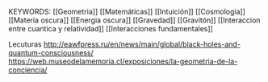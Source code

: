 

KEYWORDS:
[[Geometria]]
[[Matemáticas]]
[[Intuición]]
[[Cosmologia]] 
[[Materia oscura]] 
[[Energia oscura]]
[[Gravedad]]
[[Gravitón]]
[[Interaccion entre cuantica y relatividad]]
[[Interacciones fundamentales]]




Lecuturas
http://eawfpress.ru/en/news/main/global/black-holes-and-quantum-consciousness/
https://web.museodelamemoria.cl/exposiciones/la-geometria-de-la-conciencia/